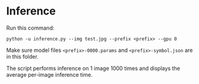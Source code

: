 # Inference

Run this command:
```
python -u inference.py --img test.jpg --prefix <prefix> --gpu 0
```

Make sure model files `<prefix>-0000.params` and `<prefix>-symbol.json` are in this folder.

The script performs inference on 1 image 1000 times and displays the average per-image
inference time.
